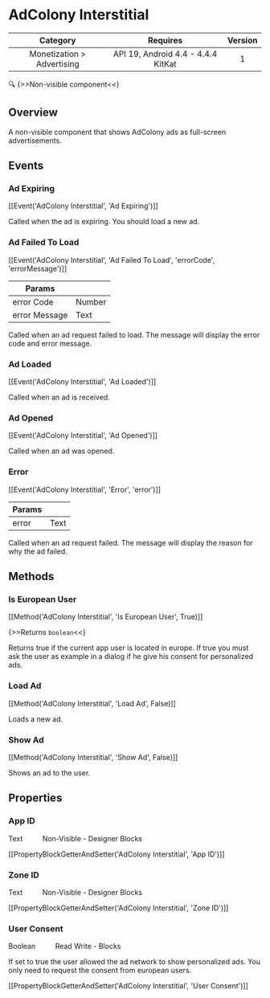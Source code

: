 # AdColony Interstitial

| Category | Requires | Version |
|:--------:|:-------:|:--------:|
|Monetization > Advertising|API 19, Android 4.4 - 4.4.4 KitKat|1|

:mag: {>>Non-visible component<<}

## Overview

A non-visible component that shows AdColony ads as full-screen advertisements.

## Events

### Ad Expiring

[[Event('AdColony Interstitial', 'Ad Expiring')]]

Called when the ad is expiring. You should load a new ad.

### Ad Failed To Load

[[Event('AdColony Interstitial', 'Ad Failed To Load', 'errorCode', 'errorMessage')]]

| Params | []() |
|--------|------|
|error Code|Number|
|error Message|Text|


Called when an ad request failed to load. The message will display the error code and error message.

### Ad Loaded

[[Event('AdColony Interstitial', 'Ad Loaded')]]

Called when an ad is received.

### Ad Opened

[[Event('AdColony Interstitial', 'Ad Opened')]]

Called when an ad was opened.

### Error

[[Event('AdColony Interstitial', 'Error', 'error')]]

| Params | []() |
|--------|------|
|error|Text|


Called when an ad request failed. The message will display the reason for why the ad failed.

## Methods

### Is European User

[[Method('AdColony Interstitial', 'Is European User', True)]]

{>>Returns `boolean`<<}

Returns true if the current app user is located in europe. If true you must ask the user as example in a dialog if he give his consent for personalized ads.

### Load Ad

[[Method('AdColony Interstitial', 'Load Ad', False)]]

Loads a new ad.

### Show Ad

[[Method('AdColony Interstitial', 'Show Ad', False)]]

Shows an ad to the user.

## Properties

### App ID

<span class="chip chip-text">Text</span>&nbsp;&nbsp;&nbsp;&nbsp;&nbsp;&nbsp;&nbsp;&nbsp;&nbsp;&nbsp;<span class="chip chip-rw">Non-Visible</span> - <span class="chip chip-bd">Designer</span> <span class="chip chip-bd">Blocks</span> 

[[PropertyBlockGetterAndSetter('AdColony Interstitial', 'App ID')]]

### Zone ID

<span class="chip chip-text">Text</span>&nbsp;&nbsp;&nbsp;&nbsp;&nbsp;&nbsp;&nbsp;&nbsp;&nbsp;&nbsp;<span class="chip chip-rw">Non-Visible</span> - <span class="chip chip-bd">Designer</span> <span class="chip chip-bd">Blocks</span> 

[[PropertyBlockGetterAndSetter('AdColony Interstitial', 'Zone ID')]]

### User Consent

<span class="chip chip-boolean">Boolean</span>&nbsp;&nbsp;&nbsp;&nbsp;&nbsp;&nbsp;&nbsp;&nbsp;&nbsp;&nbsp;<span class="chip chip-rw">Read</span> <span class="chip chip-rw">Write</span> - <span class="chip chip-bd">Blocks</span> 

If set to true the user allowed the ad network to show personalized ads. You only need to request the consent from european users.

[[PropertyBlockGetterAndSetter('AdColony Interstitial', 'User Consent')]]